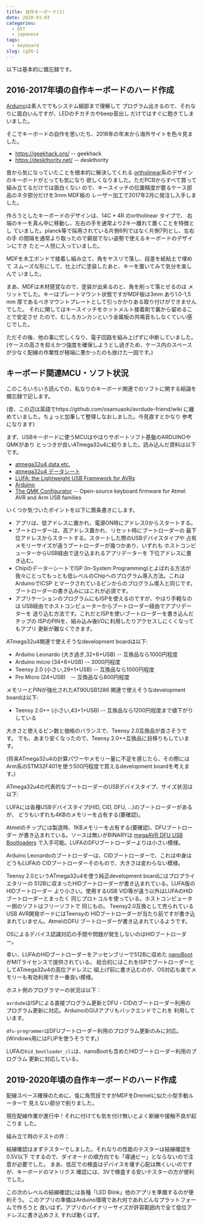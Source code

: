 ```yaml
---
title: 自作キーボード(1)
date: 2020-01-03
categories:
  - DIY
  - japanese
tags:
  - keyboard
slug: cg56-1
---
```


以下は基本的に備忘録です。

## 2016-2017年頃の自作キーボードのハード作成

[Arduino](https://www.arduino.cc/)は素人ででもシステム細部まで理解して
プログラム出きるので、それなりに面白いんですが、LEDのチカチカやbeep音出し
だけではすぐに飽きてしまいました。

そこでキーボードの自作を思いたち、2016年の年末から海外サイトを色々見ました。

* https://geekhack.org/ -- geekhack
* https://deskthority.net/ -- deskthority

昔から気になっていたことを根本的に解決してくれる
[ortholinear](https://olkb.com/)系のデザインのキーボードがとっても気になり
欲しくなりました。ただPCBからすべて買って組み立てるだけでは面白くない
ので、キースイッチの位置精度が要るケース部品のネタ部分だけを3mm MDF板の
レーザー加工で2017年2月に発注し入手しました。

作ろうとしたキーボードのデザインは、14C * 4R のortholinear タイプで、
右端のキーを真ん中に移動し、左右の手を通常より2キー離れて置くことを特徴とし
ていました。planck等で採用されている片側6列ではなく片側7列とし、左右の手
の間隔を通常より取ったので窮屈でない姿勢で使えるキーボードのデザインにでき
たと一人悦に入っていました。

MDFを木工ボンドで接着し組み立て、角をヤスリで落し、段差を紙粘土で埋めて
スムーズな形にして、仕上げに塗装したあと、キーを置いてみて気分を楽しんで
いました。

まあ、MDFは木材感覚なので、塗装が出来るのと、角を削って落とせるのは
メリットでした。キーはプレートマウント状態ですがMDF板は3mm あり1.0-1,5 mm
厚であるべきマウントプレートとして引っかかりある取り付けができませんでした。
それに関してはキースイッチをホットメルト接着剤で裏から留めることで安定させ
たので、むしろカンカンという金属板の共鳴音もしなくていい感じでした。

ただその後、他の事に忙しくなり、電子回路を組み上げずに中断していました。
(ケースの高さを抑えかつ強度を確保しようとし過ぎため、ケース内のスペース
が少なく配線の作業性が極端に悪かったのも挫けた一因です。)

## キーボード関連MCU・ソフト状況

このころいろいろ読んでの、私なりのキーボード関連でのソフトに関する結論を
備忘録で記します。

(昔、この辺は英語でhttps://github.com/osamuaoki/avrdude-friend/wiki
に纏めていました。ちょっと加筆して整理しなおしました。今見直すとかなり
参考になります)

まず、USBキーボードに使うMCUはやはりサポートソフト基盤のARDUINOやQMKがあり
とっつきが良いATmega32u4に絞りました。読み込んだ資料は以下です。

* [atmega32u4 data etc.](https://www.microchip.com/wwwproducts/en/atmega32u4)
* [atmega32u4 データシート](https://avr.jp/user/DS/PDF/mega16U4.pdf)
* [LUFA: the Lightweight USB Framework for AVRs](https://github.com/abcminiuser/lufa)
* [Arduino](https://github.com/arduino/Arduino/)
* [The QMK Configurator](https://github.com/qmk/qmk_firmware) -- Open-source
  keyboard firmware for Atmel AVR and Arm USB families

いくつか気づいたポイントを以下に箇条書きにします。

* アプリは、低アドレスに置かれ、電源ON時にアドレス0からスタートする。
* ブートローダーは、高アドレス置かれ、リセット時にブートローダーの
  最下位アドレスからスタートする。スタートした際のUSBデバイスタイプや
  占有メモリーサイズが違うブートローダーが幾つかあり、いずれも
  ホストコンピューターからUSB経由で送り込まれるアプリデーターを
  下位アドレスに書き込む。
* ChipのデーターシートでISP (In-System Programming)とよばれる方法が
  我々にとってもっとも低レベルのChipへのプログラム導入方法。これは
  ArduinoでICSP とマークされているピンからのプログラム導入と同じです。
  ブートローダーの書き込みにはこれが必須です。
* アプリケーションのプログラムにもISPを使えるのですが、やはり手軽なのは
  USB経由でホストコンピューターからブートローダー経由でアプリデーターを
  送り込む方法です。これだとISPを使いブートローダーを書き込んだチップの
  ISPのPINを、組み込み後I/Oに利用したりアクセスしにくくなってもアプリ
  更新が難なくできます。

ATmega32u4関連で使えそうなdevelopment boardは以下:

* Arduino Leonardo (大き過ぎ,32+6+USB) -- 互換品なら1000円程度
* Arduino micro (34+6+USB) -- 3000円程度
* Teensy 2.0 (小さい,29+1+USB) -- 互換品なら1000円程度
* Pro Micro (24+USB)　-- 互換品なら800円程度

メモリーとPINが強化されたAT90USB1286 関連で使えそうなdevelopment boardは以下:
* Teensy 2.0++ (小さい,43+1+USB) -- 互換品なら1200円程度まで値下がりしている

大きさと使えるピン数と価格のバランスで、Teensy 2.0互換品が良さそうです。
でも、あまり安くなったので、Teensy 2.0++互換品に目移りもしています。

(将来ATmega32u4の計算パワーやメモリー量に不足を感じたら、その際には
Arm系のSTM32F401を使う500円程度で買えるdevelopment boardを考えます。)

ATmega32u4の代表的なブートローダーのUSBデバイスタイプ、サイズ状況は以下:

LUFAには各種USBデバイスタイプ(HID, CID, DFU, ...)のブートローダーがあるが、
どうもいずれも4KBのメモリーを占有する(要確認)。

Atmelのチップには製造時、1KBメモリーを占有する(要確認)、DFUブートローダー
が書き込まれている。ソースは無いがBINARYは
[megaAVR DFU USB Bootloaders](http://ww1.microchip.com/downloads/en/DeviceDoc/megaUSB_DFU_Bootloaders.zip)
で入手可能。LUFAのDFUブートローダーよりは小さい模様。

Arduino Leonardoのブートローダーは、CIDブートローダーで、これは中身はどうもLUFAの
CIDブートローダーそのもので、大きさは変わらない模様。

Teensy 2.0というATmega32u4を使う純正development boardにはプロプライエタリーの
512Bに収まったHIDブートローダーが書き込まれている。LUFA版のHIDブートローダー
より小さい。使用するUSB VID等が違う以外はLUFAのHIDブートローダーとまったく
同じプロトコルを使っている。ホストコンピューター側のソフトはフリーソフトで
同じもの。 Teensy2.0互換として売られているUSB AVR開発ボードにはTeensyの
HIDブートローダーが当たり前ですが書き込まれていません。AtmelのDFU
ブートローダーが書き込まれているようです。

OSによるデバイス認識対応の手間や問題が発生しないのはHIDブートローダー。

幸い、LUFAのHIDブートローダーをアッセンブリーで512Bに収めた
[nanoBoot](https://github.com/volium/nanoBoot) がMITライセンスで提供されている。
総合的にはこれをISPでブートローダーとしてATmega32u4の高位アドレスに
組上げ前に書き込むのが、OS対応も楽でメモリーも有効利用でき一番良い模様。

ホスト側のプログラマーの状況は以下：

`avrdude`はISPによる直接プログラム更新とDFU・CIDのブートローダー利用の
プログラム更新に対応。ArduinoのGUIアプリもバックエンドでこれを
利用しています。

`dfu-programmer`はDFUブートローダー利用のプログラム更新のみに対応。
(Windows用にはFLIPを使うそうです。)

LUFAの`hid_bootloader_cli`は、nanoBootも含めたHIDブートローダー利用のプログラム
更新に対応している。

## 2019-2020年頃の自作キーボードのハード作成

配線スペース確保のために、兎に角荒技ですがMDFをDremelに似た小型手動ルーターで
見えない部分で削りました。

現在配線作業が進行中！それに付けても気を付け無いとよく断線や接触不良が起こりま
した。

組み立て時のテストの件：

結線確認はまずテスターでしました。それなりの性能のテスターは結線確認を0.5V以下
でするので、ダイオードの順方向でも「導通ビー」とならないので注意が必要でした。
まあ、低圧での検査はデバイスを壊す心配は無くいいのですが、キーボードのマトリクス
確認には、3Vで検査する安いテスターの方が便利でした。

この次のレベルの結線確認には各種「LED Blink」他のアプリを準備するのが便利そう。
このアプリの準備はArduino環境であれ何であれどんなプラットフォームで作ろうと
良いはず。アプリのバイナリーサイズが許容範囲内で全て低位アドレスに書き込めさえ
すれば動くはず。

<!-- vim: se ai tw=79: -->
